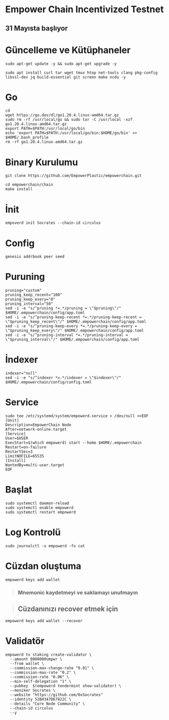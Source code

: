 # Empower Chain Incentivized Testnet
## 31 Mayısta başlıyor

# Güncelleme ve Kütüphaneler
```
sudo apt-get update -y && sudo apt-get upgrade -y
``` 
```
sudo apt install curl tar wget tmux htop net-tools clang pkg-config libssl-dev jq build-essential git screen make ncdu -y
```
# Go
```
cd
wget https://go.dev/dl/go1.20.4.linux-amd64.tar.gz
sudo rm -rf /usr/local/go && sudo tar -C /usr/local -xzf go1.20.4.linux-amd64.tar.gz
export PATH=$PATH:/usr/local/go/bin
echo 'export PATH=$PATH:/usr/local/go/bin:$HOME/go/bin' >> $HOME/.bash_profile
rm -rf go1.20.4.linux-amd64.tar.gz
```

# Binary Kurulumu
```
git clone https://github.com/EmpowerPlastic/empowerchain.git
```
```
cd empowerchain/chain
make install
```
# İnit
```
empoverd init Socrates --chain-id circulus
```
# Config
```
genesis addrbook peer seed
```
# Puruning
```
pruning="custom"
pruning_keep_recent="100"
pruning_keep_every="0"
pruning_interval="50"
sed -i -e "s/^pruning *=.*/pruning = \"$pruning\"/" $HOME/.empowerchain/config/app.toml
sed -i -e "s/^pruning-keep-recent *=.*/pruning-keep-recent = \"$pruning_keep_recent\"/" $HOME/.empowerchain/config/app.toml
sed -i -e "s/^pruning-keep-every *=.*/pruning-keep-every = \"$pruning_keep_every\"/" $HOME/.empowerchain/config/app.toml
sed -i -e "s/^pruning-interval *=.*/pruning-interval = \"$pruning_interval\"/" $HOME/.empowerchain/config/app.toml
```

# İndexer
```
indexer="null"
sed -i -e "s/^indexer *=.*/indexer = \"$indexer\"/" $HOME/.empowerchain/config/config.toml
```


# Service
```
sudo tee /etc/systemd/system/empowerd.service > /dev/null <<EOF
[Unit]
Description=EmpowerChain Node
After=network-online.target
[Service]
User=$USER
ExecStart=$(which empowerd) start --home $HOME/.empowerchain
Restart=on-failure
RestartSec=3
LimitNOFILE=65535
[Install]
WantedBy=multi-user.target
EOF
```
# Başlat
```
sudo systemctl daemon-reload
sudo systemctl enable empowerd
sudo systemctl restart empowerd
```
# Log Kontrolü
```
sudo journalctl -u empowerd -fo cat
```
# Cüzdan oluştuma
```
empowerd keys add wallet
``` 
> ### Mnemonic kaydetmeyi ve saklamayı unutmayın
 
> ## Cüzdanınızı recover etmek için
```
empowerd keys add wallet --recover
``` 

# Validatör
```
empowerd tx staking create-validator \
  --amount 8000000umpwr \
  --from wallet \
  --commission-max-change-rate "0.01" \
  --commission-max-rate "0.2" \
  --commission-rate "0.06" \
  --min-self-delegation "1" \
  --pubkey  $(empowerd tendermint show-validator) \
  --moniker Socrates \
  --website "https://github.com/0xSocrates"
  --identity 52B4347D67822C \
  --details "Core Node Community" \
  --chain-id circulus
  --y
 ```
































